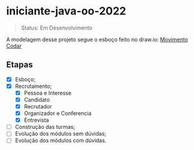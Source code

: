 # iniciante-java-oo-2022

> Status: Em Desenvolvimento

A modelagem desse projeto segue o esboço feito no draw.io:
[Movimento Codar](https://drive.google.com/file/d/1JTykce0otRLihWIxCL6onYFPwS3FzOl_/view?usp=sharing)

## Etapas
- [x] Esboço;
- [x] Recrutamento;
    - [x] Pessoa e Interesse
    - [x] Candidato
    - [x] Recrutador
    - [x] Organizador e Conferencia
    - [x] Entrevista
- [ ] Construção das turmas;
- [ ] Evolução dos módulos sem dúvidas;
- [ ] Evolução dos módulos com dúvidas.
